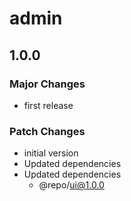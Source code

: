 # admin

## 1.0.0

### Major Changes

- first release

### Patch Changes

- initial version
- Updated dependencies
- Updated dependencies
  - @repo/ui@1.0.0
